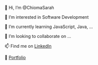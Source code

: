 👋 Hi, I’m @ChiomaSarah

👀 I’m interested in Software Development

🌱 I’m currently learning JavaScript, Java, ...

💞️ I’m looking to collaborate on ...

📫 Find me on [LinkedIn](https://www.linkedin.com/in/sarah-osuji-a5821b121/)

💼 [Portfolio](https://github.com/ChiomaSarah/Personal-Portfolio/)

<!---
ChiomaSarah/ChiomaSarah is a ✨ special ✨ repository because its `README.md` (this file) appears on your GitHub profile.
You can click the Preview link to take a look at your changes.
--->
